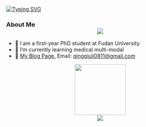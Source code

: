 [![Typing SVG](https://readme-typing-svg.demolab.com/?lines=YOLO+-+You+Only+Live+Once)](https://git.io/typing-svg)



### About Me <div align="center"> <img src="https://user-images.githubusercontent.com/5679180/79618120-0daffb80-80be-11ea-819e-d2b0fa904d07.gif" /> 
</div>


- 📖 I am a first-year PhD student at Fudan University
- 🌱 I’m currently learning medical multi-modal
- 👯 <a href="https://www.zhihu.com/people/superball-15/posts">My Blog Page.</a> Email: qingqiuli0811@gmail.com

<div align="center"> <img height="137px" src="https://github-readme-stats.vercel.app/api?username=sun0225SUN&hide_title=true&hide_border=true&show_icons=trueline_height=21&text_color=000&icon_color=000&bg_color=0,ea6161,ffc64d,fffc4d,52fa5a&theme=graywhite" /> 
</div>

<div align="center"> <img src="https://github-readme-stats.vercel.app/api/top-langs/?username=sun0225SUN&hide_title=true&hide_border=true&layout=compact&langs_count=6&text_color=000&icon_color=fff&bg_color=0,52fa5a,4dfcff,c64dff&theme=graywhite" /> 
</div>

